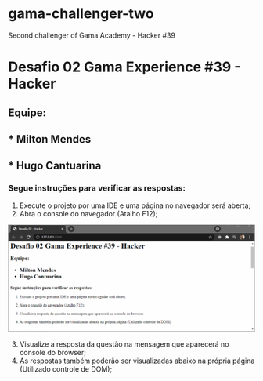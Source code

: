 # gama-challenger-two
Second challenger of Gama Academy - Hacker #39

# Desafio 02 Gama Experience #39 - Hacker

## Equipe:
## * Milton Mendes
## * Hugo Cantuarina

### Segue instruções para verificar as respostas:

1. Execute o projeto por uma IDE e uma página no navegador será aberta;
2. Abra o console do navegador (Atalho F12);

![Instrution](./images/Instrucao1.GIF)

3. Visualize a resposta da questão na mensagem que aparecerá no console do browser;
4. As respostas também poderão ser visualizadas abaixo na própria página (Utilizado controle de DOM);

    
